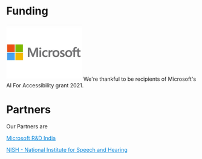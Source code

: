 # Funding

<img src="images/microsoft.jpg" width="200" alt="Microsoft Logo" float="left"/>
We're thankful to be recipients of Microsoft's AI For Accessibility grant 2021. 


# Partners
Our Partners are

<a href="https://www.microsoft.com/en-us/research/lab/microsoft-research-india/" style="color:#0B87DA">Microsoft R&D India</a>  

<a href="http://www.nish.ac.in/" style="color:#0B87DA">NISH - National Institute for Speech and Hearing</a>
